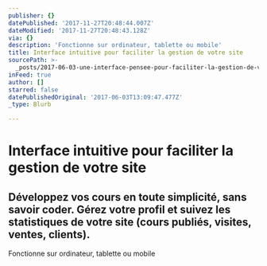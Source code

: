 ```yaml
---
publisher: {}
datePublished: '2017-11-27T20:48:44.007Z'
dateModified: '2017-11-27T20:48:43.128Z'
via: {}
description: 'Fonctionne sur ordinateur, tablette ou mobile'
title: Interface intuitive pour faciliter la gestion de votre site
sourcePath: >-
  _posts/2017-06-03-une-interface-pensee-pour-faciliter-la-gestion-de-votre-espa.md
inFeed: true
author: []
starred: false
datePublishedOriginal: '2017-06-03T13:09:47.477Z'
_type: Blurb

---
```

# **Interface intuitive pour faciliter la gestion de votre site**

## Développez vos cours en toute simplicité, sans savoir coder. Gérez votre profil et suivez les statistiques de votre site (cours publiés, visites, ventes, clients).

Fonctionne sur ordinateur, tablette ou mobile